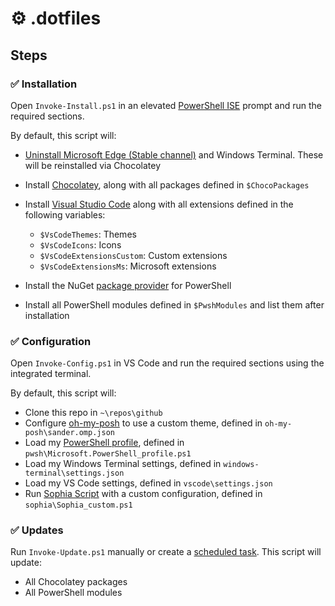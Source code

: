 # ⚙ .dotfiles

## Steps

### ✅ Installation

Open `Invoke-Install.ps1` in an elevated [PowerShell ISE](https://docs.microsoft.com/en-us/powershell/scripting/windows-powershell/ise/introducing-the-windows-powershell-ise) prompt and run the required sections.

By default, this script will:

- [Uninstall Microsoft Edge (Stable channel)](https://www.sanderh.dev/remove-Microsoft-Edge-PowerShell/) and Windows Terminal. These will be reinstalled via Chocolatey
- Install [Chocolatey](https://chocolatey.org/), along with all packages defined in `$ChocoPackages`
- Install [Visual Studio Code](https://code.visualstudio.com/) along with all extensions defined in the following variables:

  - `$VsCodeThemes`: Themes
  - `$VsCodeIcons`: Icons
  - `$VsCodeExtensionsCustom`: Custom extensions
  - `$VsCodeExtensionsMs`: Microsoft extensions

- Install the NuGet [package provider](https://docs.microsoft.com/en-us/powershell/module/packagemanagement/install-packageprovider) for PowerShell
- Install all PowerShell modules defined in `$PwshModules` and list them after installation

### ✅ Configuration

Open `Invoke-Config.ps1` in VS Code and run the required sections using the integrated terminal.

By default, this script will:

- Clone this repo in `~\repos\github`
- Configure [oh-my-posh](https://ohmyposh.dev/) to use a custom theme, defined in `oh-my-posh\sander.omp.json`
- Load my [PowerShell profile](https://docs.microsoft.com/en-us/powershell/module/microsoft.powershell.core/about/about_profiles), defined in `pwsh\Microsoft.PowerShell_profile.ps1`
- Load my Windows Terminal settings, defined in `windows-terminal\settings.json`
- Load my VS Code settings, defined in `vscode\settings.json`
- Run [Sophia Script](https://github.com/farag2/Sophia-Script-for-Windows) with a custom configuration, defined in `sophia\Sophia_custom.ps1`

### ✅ Updates

Run `Invoke-Update.ps1` manually or create a [scheduled task](https://www.technipages.com/scheduled-task-windows). This script will update:

- All Chocolatey packages
- All PowerShell modules
